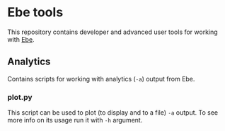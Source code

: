# Ebe tools

This repository contains developer and advanced user tools for working with [Ebe](https://github.com/mark-sed/ebe).

## Analytics

Contains scripts for working with analytics (`-a`) output from Ebe.

### plot.py

This script can be used to plot (to display and to a file) `-a` output. To see more info on its usage run
it with `-h` argument.
